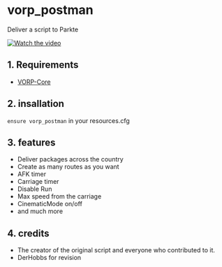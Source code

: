 # vorp_postman
Deliver a script to Parkte

[![Watch the video](https://i.ibb.co/89Cq9B5/Screenshot-2023-07-18-022442.png)](https://streamable.com/t0hhwx)

## 1. Requirements

- [VORP-Core](https://github.com/VORPCORE/vorp-core-lua)

## 2. insallation
`ensure vorp_postman` in your resources.cfg

## 3. features
- Deliver packages across the country
- Create as many routes as you want
- AFK timer
- Carriage timer
- Disable Run
- Max speed from the carriage
- CinematicMode on/off
- and much more

## 4. credits
- The creator of the original script and everyone who contributed to it.
- DerHobbs for revision
